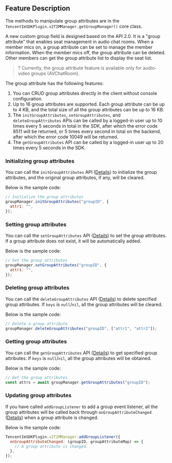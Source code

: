 ## Feature Description

The methods to manipulate group attributes are in the `TencentImSDKPlugin.v2TIMManager.getGroupManager()` core class.

A new custom group field is designed based on the API 2.0. It is a "group attribute" that enables seat management in audio chat rooms. When a member mics on, a group attribute can be set to manage the member information. When the member mics off, the group attribute can be deleted. Other members can get the group attribute list to display the seat list.

> ? Currently, the group attribute feature is available only for audio-video groups (AVChatRoom).

The group attribute has the following features:

1. You can CRUD group attributes directly in the client without console configuration.
2. Up to 16 group attributes are supported. Each group attribute can be up to 4 KB, and the total size of all the group attributes can be up to 16 KB.
3. The `initGroupAttributes`, `setGroupAttributes`, and `deleteGroupAttributes` APIs can be called by a logged-in user up to 10 times every 5 seconds in total in the SDK, after which the error code 8511 will be returned, or 5 times every second in total on the backend, after which the error code 10049 will be returned.
4. The `getGroupAttributes` API can be called by a logged-in user up to 20 times every 5 seconds in the SDK.

### Initializing group attributes

You can call the `initGroupAttributes` API ([Details](https://comm.qq.com/im/doc/RN/en/Api/V2TIMGroupManager/initGroupAttributes.html)) to initialize the group attributes, and the original group attributes, if any, will be cleared.

Below is the sample code:

```javascript
// Initialize the group attributes
groupManager.initGroupAttributes("groupID", {
  attr1: "",
});
```

### Setting group attributes

You can call the `setGroupAttributes` API ([Details](https://comm.qq.com/im/doc/RN/en/Api/V2TIMGroupManager/setGroupAttributes.html)) to set the group attributes. If a group attribute does not exist, it will be automatically added.

Below is the sample code:

```javascript
// Set the group attributes
groupManager.setGroupAttributes("groupID", {
  attr1: "",
});
```

### Deleting group attributes

You can call the `deleteGroupAttributes` API ([Details](https://comm.qq.com/im/doc/RN/en/Api/V2TIMGroupManager/deleteGroupAttributes.html)) to delete specified group attributes. If `keys` is `null`/`nil`, all the group attributes will be cleared.

Below is the sample code:

```javascript
// Delete a group attribute
groupManager.deleteGroupAttributes("groupID", ["attr1", "attr2"]);
```

### Getting group attributes

You can call the `getGroupAttributes` API ([Details](https://comm.qq.com/im/doc/RN/en/Api/V2TIMGroupManager/getGroupAttributes.html)) to get specified group attributes. If `keys` is `null`/`nil`, all the group attributes will be obtained.

Below is the sample code:

```javascript
// Get the group attributes
const attrs = await groupManager.getGroupAttributes("groupID");
```

### Updating group attributes

If you have called `addGroupListener` to add a group event listener, all the group attributes will be called back through `onGroupAttributeChanged` ([Details](https://comm.qq.com/im/doc/RN/en/Callback/OnGroupAttributeChanged.html)) when a group attribute is changed.

Below is the sample code:

```javascript
TencentImSDKPlugin.v2TIMManager.addGroupListener({
  onGroupAttributeChanged: (groupID, groupAttributeMap) => {
    // A group attribute is changed.
  },
});
```


